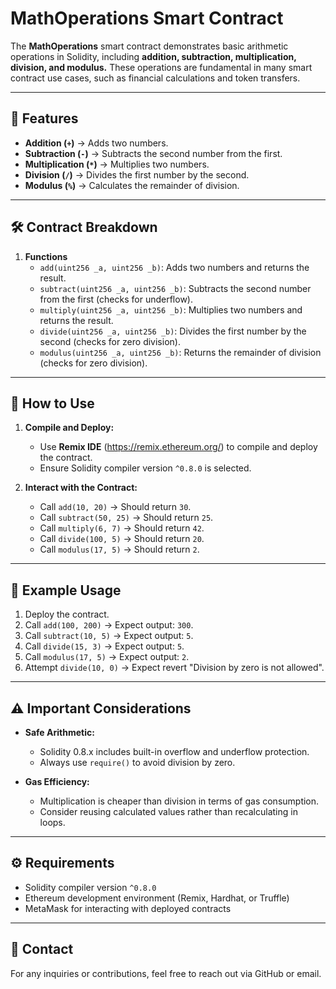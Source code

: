 # MathOperations Smart Contract

The **MathOperations** smart contract demonstrates basic arithmetic operations in Solidity, including **addition, subtraction, multiplication, division, and modulus.** These operations are fundamental in many smart contract use cases, such as financial calculations and token transfers.

---

## 📄 Features

- **Addition (`+`)** → Adds two numbers.
- **Subtraction (`-`)** → Subtracts the second number from the first.
- **Multiplication (`*`)** → Multiplies two numbers.
- **Division (`/`)** → Divides the first number by the second.
- **Modulus (`%`)** → Calculates the remainder of division.

---

## 🛠️ Contract Breakdown

1. **Functions**
   - `add(uint256 _a, uint256 _b)`: Adds two numbers and returns the result.
   - `subtract(uint256 _a, uint256 _b)`: Subtracts the second number from the first (checks for underflow).
   - `multiply(uint256 _a, uint256 _b)`: Multiplies two numbers and returns the result.
   - `divide(uint256 _a, uint256 _b)`: Divides the first number by the second (checks for zero division).
   - `modulus(uint256 _a, uint256 _b)`: Returns the remainder of division (checks for zero division).

---

## 🚀 How to Use

1. **Compile and Deploy:**  
   - Use **Remix IDE** (https://remix.ethereum.org/) to compile and deploy the contract.
   - Ensure Solidity compiler version `^0.8.0` is selected.

2. **Interact with the Contract:**  
   - Call `add(10, 20)` → Should return `30`.  
   - Call `subtract(50, 25)` → Should return `25`.  
   - Call `multiply(6, 7)` → Should return `42`.  
   - Call `divide(100, 5)` → Should return `20`.  
   - Call `modulus(17, 5)` → Should return `2`.

---

## 📌 Example Usage

1. Deploy the contract.
2. Call `add(100, 200)` → Expect output: `300`.
3. Call `subtract(10, 5)` → Expect output: `5`.
4. Call `divide(15, 3)` → Expect output: `5`.
5. Call `modulus(17, 5)` → Expect output: `2`.
6. Attempt `divide(10, 0)` → Expect revert "Division by zero is not allowed".

---

## ⚠️ Important Considerations

- **Safe Arithmetic:**  
  - Solidity 0.8.x includes built-in overflow and underflow protection.
  - Always use `require()` to avoid division by zero.
  
- **Gas Efficiency:**  
  - Multiplication is cheaper than division in terms of gas consumption.
  - Consider reusing calculated values rather than recalculating in loops.

---

## ⚙️ Requirements

- Solidity compiler version `^0.8.0`
- Ethereum development environment (Remix, Hardhat, or Truffle)
- MetaMask for interacting with deployed contracts

---

## 📧 Contact

For any inquiries or contributions, feel free to reach out via GitHub or email.

